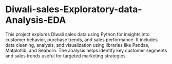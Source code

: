 # Diwali-sales-Exploratory-data-Analysis-EDA
This project explores Diwali sales data using Python for insights into customer behavior, purchase trends, and sales performance. It includes data cleaning, analysis, and visualization using libraries like Pandas, Matplotlib, and Seaborn. The analysis helps identify key customer segments and sales trends useful for targeted marketing strategies.
